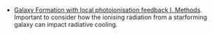 * [Galaxy Formation with local photoionisation feedback I. Methods](http://arxiv.org/abs/1310.6748). Important to consider how the ionising radiation from a starforming galaxy can impact radiative cooling.
